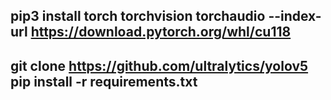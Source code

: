 pip3 install torch torchvision torchaudio --index-url https://download.pytorch.org/whl/cu118
--
git clone https://github.com/ultralytics/yolov5
pip install -r requirements.txt
--